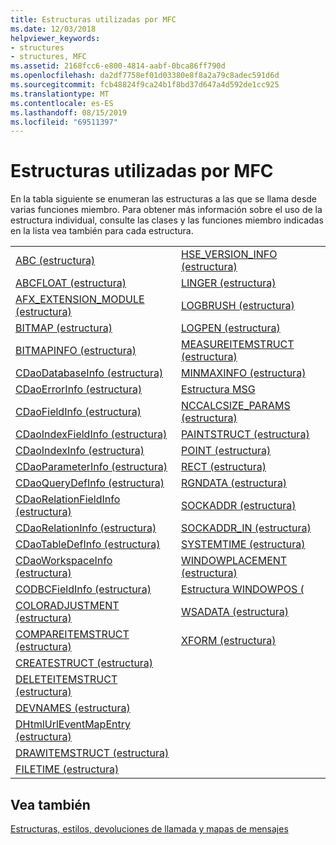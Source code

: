 ```yaml
---
title: Estructuras utilizadas por MFC
ms.date: 12/03/2018
helpviewer_keywords:
- structures
- structures, MFC
ms.assetid: 2168fcc6-e800-4814-aabf-0bca86ff790d
ms.openlocfilehash: da2df7758ef01d03380e8f8a2a79c8adec591d6d
ms.sourcegitcommit: fcb48824f9ca24b1f8bd37d647a4d592de1cc925
ms.translationtype: MT
ms.contentlocale: es-ES
ms.lasthandoff: 08/15/2019
ms.locfileid: "69511397"
---
```

# <a name="structures-used-by-mfc"></a>Estructuras utilizadas por MFC

En la tabla siguiente se enumeran las estructuras a las que se llama desde varias funciones miembro. Para obtener más información sobre el uso de la estructura individual, consulte las clases y las funciones miembro indicadas en la lista vea también para cada estructura.

|||
|-|-|
|[ABC (estructura)](/windows/win32/api/wingdi/ns-wingdi-abc)|[HSE_VERSION_INFO (estructura)](../../mfc/reference/hse-version-info-structure.md)|
|[ABCFLOAT (estructura)](/windows/win32/api/wingdi/ns-wingdi-abcfloat)|[LINGER (estructura)](/windows/win32/api/winsock/ns-winsock-linger)|
|[AFX_EXTENSION_MODULE (estructura)](../../mfc/reference/afx-extension-module-structure.md)|[LOGBRUSH (estructura)](/windows/win32/api/wingdi/ns-wingdi-logbrush)|
|[BITMAP (estructura)](/windows/win32/api/wingdi/ns-wingdi-bitmap)|[LOGPEN (estructura)](/windows/win32/api/Wingdi/ns-wingdi-logpen)|
|[BITMAPINFO (estructura)](/windows/win32/api/wingdi/ns-wingdi-bitmapinfo)|[MEASUREITEMSTRUCT (estructura)](/windows/win32/api/winuser/ns-winuser-measureitemstruct)|
|[CDaoDatabaseInfo (estructura)](../../mfc/reference/cdaodatabaseinfo-structure.md)|[MINMAXINFO (estructura)](/windows/win32/api/winuser/ns-winuser-minmaxinfo)|
|[CDaoErrorInfo (estructura)](../../mfc/reference/cdaoerrorinfo-structure.md)|[Estructura MSG](/windows/win32/api/winuser/ns-winuser-msg)|
|[CDaoFieldInfo (estructura)](../../mfc/reference/cdaofieldinfo-structure.md)|[NCCALCSIZE_PARAMS (estructura)](/windows/win32/api/winuser/ns-winuser-nccalcsize_params)|
|[CDaoIndexFieldInfo (estructura)](../../mfc/reference/cdaoindexfieldinfo-structure.md)|[PAINTSTRUCT (estructura)](/windows/win32/api/winuser/ns-winuser-paintstruct)|
|[CDaoIndexInfo (estructura)](../../mfc/reference/cdaoindexinfo-structure.md)|[POINT (estructura)](/windows/win32/api/windef/ns-windef-point)|
|[CDaoParameterInfo (estructura)](../../mfc/reference/cdaoparameterinfo-structure.md)|[RECT (estructura)](/windows/win32/api/windef/ns-windef-rect)|
|[CDaoQueryDefInfo (estructura)](../../mfc/reference/cdaoquerydefinfo-structure.md)|[RGNDATA (estructura)](/windows/win32/api/wingdi/ns-wingdi-rgndatw)|
|[CDaoRelationFieldInfo (estructura)](../../mfc/reference/cdaorelationfieldinfo-structure.md)|[SOCKADDR (estructura)](/windows/win32/winsock/sockaddr-2)|
|[CDaoRelationInfo (estructura)](../../mfc/reference/cdaorelationinfo-structure.md)|[SOCKADDR_IN (estructura)](/windows/win32/winsock/sockaddr-2)|
|[CDaoTableDefInfo (estructura)](../../mfc/reference/cdaotabledefinfo-structure.md)|[SYSTEMTIME (estructura)](/windows/win32/api/minwinbase/ns-minwinbase-systemtime)
|[CDaoWorkspaceInfo (estructura)](../../mfc/reference/cdaoworkspaceinfo-structure.md)|[WINDOWPLACEMENT (estructura)](/windows/win32/api/winuser/ns-winuser-windowplacement)|
|[CODBCFieldInfo (estructura)](../../mfc/reference/codbcfieldinfo-structure.md)|[Estructura WINDOWPOS (](/windows/win32/api/winuser/ns-winuser-windowpos)
|[COLORADJUSTMENT (estructura)](/windows/win32/api/wingdi/ns-wingdi-coloradjustment)|[WSADATA (estructura)](/windows/win32/api/winsock2/ns-winsock2-wsadatw)|
|[COMPAREITEMSTRUCT (estructura)](/windows/win32/api/winuser/ns-winuser-compareitemstruct)|[XFORM (estructura)](/windows/win32/api/wingdi/ns-wingdi-xform)|
|[CREATESTRUCT (estructura)](/windows/win32/api/winuser/ns-winuser-createstructw)||
|[DELETEITEMSTRUCT (estructura)](/windows/win32/api/winuser/ns-winuser-deleteitemstruct)||
|[DEVNAMES (estructura)](/windows/win32/api/commdlg/ns-commdlg-devnames)||
|[DHtmlUrlEventMapEntry (estructura)](../../mfc/reference/dhtmlurleventmapentry-structure.md)||
|[DRAWITEMSTRUCT (estructura)](/windows/win32/api/winuser/ns-winuser-drawitemstruct)||
|[FILETIME (estructura)](/windows/win32/api/minwinbase/ns-minwinbase-filetime)||

## <a name="see-also"></a>Vea también

[Estructuras, estilos, devoluciones de llamada y mapas de mensajes](../../mfc/reference/structures-styles-callbacks-and-message-maps.md)
